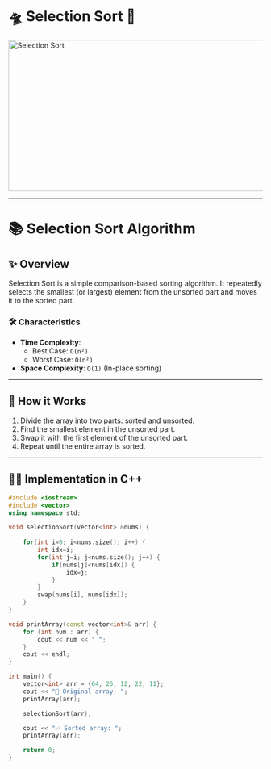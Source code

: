 # 🛸 Selection Sort 🚀

<img align="center" alt="Selection Sort" height="300" width="600" src="https://miro.medium.com/v2/resize:fit:1400/1*5WXRN62ddiM_Gcf4GDdCZg.gif">

---

# 📚 Selection Sort Algorithm

## ✨ Overview
Selection Sort is a simple comparison-based sorting algorithm. It repeatedly selects the smallest (or largest) element from the unsorted part and moves it to the sorted part.

### 🛠️ Characteristics
- **Time Complexity**:  
  - Best Case: `O(n²)`  
  - Worst Case: `O(n²)`
- **Space Complexity**: `O(1)` (In-place sorting)

---

## 🚀 How it Works
1. Divide the array into two parts: sorted and unsorted.
2. Find the smallest element in the unsorted part.
3. Swap it with the first element of the unsorted part.
4. Repeat until the entire array is sorted.

---

## 🧑‍💻 Implementation in C++

```cpp
#include <iostream>
#include <vector>
using namespace std;

void selectionSort(vector<int> &nums) {
    
    for(int i=0; i<nums.size(); i++) {
        int idx=i;
        for(int j=i; j<nums.size(); j++) {
            if(nums[j]<nums[idx]) {
                idx=j;
            }
        }
        swap(nums[i], nums[idx]);
    }
}

void printArray(const vector<int>& arr) {
    for (int num : arr) {
        cout << num << " ";
    }
    cout << endl;
}

int main() {
    vector<int> arr = {64, 25, 12, 22, 11};
    cout << "🔢 Original array: ";
    printArray(arr);

    selectionSort(arr);

    cout << "✅ Sorted array: ";
    printArray(arr);

    return 0;
}
```